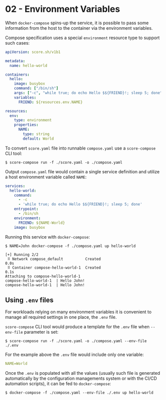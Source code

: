 # 02 - Environment Variables

When `docker-compose` spins-up the service, it is possible to pass some information from the host to the container via the environment variables.

Compose specification uses a special `environment` resource type to support such cases:

```yaml
apiVersion: score.sh/v1b1

metadata:
  name: hello-world

containers:
  hello:
    image: busybox
    command: ["/bin/sh"]
    args: ["-c", "while true; do echo Hello $${FRIEND}!; sleep 5; done"]
    variables:
      FRIEND: ${resources.env.NAME}

resources:
  env:
    type: environment
    properties:
      NAME:
        type: string
        default: World
```

To convert `score.yaml` file into runnable `compose.yaml` use a `score-compose` CLI tool:

```console
$ score-compose run -f ./score.yaml -o ./compose.yaml
```

Output `compose.yaml` file would contain a single service definition and utilize a host environment variable called `NAME`:

```yaml
services:
  hello-world:
    command:
      - -c
      - 'while true; do echo Hello $${FRIEND}!; sleep 5; done'
    entrypoint:
      - /bin/sh
    environment:
      FRIEND: ${NAME-World}
    image: busybox
```

Running this service with `docker-compose`:

```console
$ NAME=John docker-compose -f ./compose.yaml up hello-world

[+] Running 2/2
 ⠿ Network compose_default          Created                                                                                                                                               0.0s
 ⠿ Container compose-hello-world-1  Created                                                                                                                                               0.1s
Attaching to compose-hello-world-1
compose-hello-world-1  | Hello John!
compose-hello-world-1  | Hello John!
```

## Using `.env` files

For workloads relying on many environment variables it is convenient to manage all required settings in one place, the `.env` file.

`score-compose` CLI tool would produce a template for the `.env` file when `--env-file` parameter is set:

```console
$ score-compose run -f ./score.yaml -o ./compose.yaml --env-file ./.env
```

For the example above the `.env` file would include only one variable:

```yaml
NAME=World
```

Once the `.env` is populated with all the values (usually such file is generated automatically by the configuration managements system or with the CI/CD automation scripts), it can be fed to `docker-compose`:

```console
$ docker-compose -f ./compose.yaml --env-file ./.env up hello-world
```
